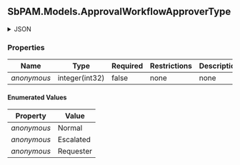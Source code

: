 
<h2 id="tocS_SbPAM.Models.ApprovalWorkflowApproverType">SbPAM.Models.ApprovalWorkflowApproverType</h2>

<a id="schemasbpam.models.approvalworkflowapprovertype"></a>
<a id="schema_SbPAM.Models.ApprovalWorkflowApproverType"></a>
<a id="tocSsbpam.models.approvalworkflowapprovertype"></a>
<a id="tocssbpam.models.approvalworkflowapprovertype"></a>

<details><summary>JSON</summary>


```json
"Normal"

```


</details>

### Properties

|Name|Type|Required|Restrictions|Description|
|---|---|---|---|---|
|*anonymous*|integer(int32)|false|none|none|

#### Enumerated Values

|Property|Value|
|---|---|
|*anonymous*|Normal|
|*anonymous*|Escalated|
|*anonymous*|Requester|


